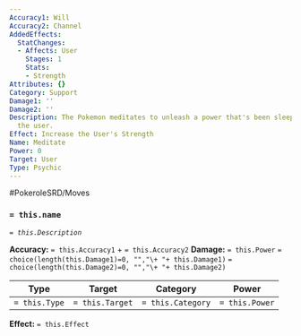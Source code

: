 ```yaml
---
Accuracy1: Will
Accuracy2: Channel
AddedEffects:
  StatChanges:
  - Affects: User
    Stages: 1
    Stats:
    - Strength
Attributes: {}
Category: Support
Damage1: ''
Damage2: ''
Description: The Pokemon meditates to unleash a power that's been sleeping deep inside
  the user.
Effect: Increase the User's Strength
Name: Meditate
Power: 0
Target: User
Type: Psychic
---
```


#PokeroleSRD/Moves

### `= this.name`
*`= this.Description`*

**Accuracy:** `= this.Accuracy1` + `= this.Accuracy2`
**Damage:** `= this.Power` `= choice(length(this.Damage1)=0, "","\+ "+ this.Damage1)` `= choice(length(this.Damage2)=0, "","\+ "+ this.Damage2)`

| Type          | Target          | Category          | Power          |
| ------------- | --------------- | ----------------  | -------------- |
| `= this.Type` | `= this.Target` | `= this.Category` | `= this.Power` | 

**Effect:** `= this.Effect`